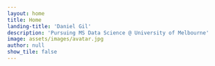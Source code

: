 ```yaml
---
layout: home
title: Home
landing-title: 'Daniel Gil'
description: 'Pursuing MS Data Science @ University of Melbourne'
image: assets/images/avatar.jpg
author: null
show_tile: false
---
```

